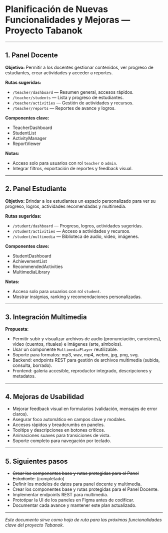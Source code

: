 # Planificación de Nuevas Funcionalidades y Mejoras — Proyecto Tabanok

---

## 1. Panel Docente

**Objetivo:** Permitir a los docentes gestionar contenidos, ver progreso de estudiantes, crear actividades y acceder a reportes.

**Rutas sugeridas:**
- `/teacher/dashboard` — Resumen general, accesos rápidos.
- `/teacher/students` — Lista y progreso de estudiantes.
- `/teacher/activities` — Gestión de actividades y recursos.
- `/teacher/reports` — Reportes de avance y logros.

**Componentes clave:**
- TeacherDashboard
- StudentList
- ActivityManager
- ReportViewer

**Notas:**
- Acceso solo para usuarios con rol `teacher` o `admin`.
- Integrar filtros, exportación de reportes y feedback visual.

---

## 2. Panel Estudiante

**Objetivo:** Brindar a los estudiantes un espacio personalizado para ver su progreso, logros, actividades recomendadas y multimedia.

**Rutas sugeridas:**
- `/student/dashboard` — Progreso, logros, actividades sugeridas.
- `/student/activities` — Acceso a actividades y recursos.
- `/student/multimedia` — Biblioteca de audio, video, imágenes.

**Componentes clave:**
- StudentDashboard
- AchievementList
- RecommendedActivities
- MultimediaLibrary

**Notas:**
- Acceso solo para usuarios con rol `student`.
- Mostrar insignias, ranking y recomendaciones personalizadas.

---

## 3. Integración Multimedia

**Propuesta:**
- Permitir subir y visualizar archivos de audio (pronunciación, canciones), video (cuentos, rituales) e imágenes (arte, símbolos).
- Usar un componente `MultimediaPlayer` reutilizable.
- Soporte para formatos: mp3, wav, mp4, webm, jpg, png, svg.
- Backend: endpoints REST para gestión de archivos multimedia (subida, consulta, borrado).
- Frontend: galería accesible, reproductor integrado, descripciones y metadatos.

---

## 4. Mejoras de Usabilidad

- Mejorar feedback visual en formularios (validación, mensajes de error claros).
- Asegurar foco automático en campos clave y modales.
- Accesos rápidos y breadcrumbs en paneles.
- Tooltips y descripciones en botones críticos.
- Animaciones suaves para transiciones de vista.
- Soporte completo para navegación por teclado.

---

## 5. Siguientes pasos

- ~~Crear los componentes base y rutas protegidas para el Panel Estudiante.~~ (completado)
- Definir los modelos de datos para panel docente y multimedia.
- Crear los componentes base y rutas protegidas para el Panel Docente.
- Implementar endpoints REST para multimedia.
- Prototipar la UI de los paneles en Figma antes de codificar.
- Documentar cada avance y mantener este plan actualizado.

---

_Este documento sirve como hoja de ruta para las próximas funcionalidades clave del proyecto Tabanok._
